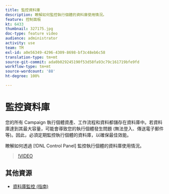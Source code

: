 ```yaml
---
title: 監控資料庫
description: 瞭解如何監控執行個體的資料庫使用情況。
feature: 控制面板
kt: 6433
thumbnail: 327175.jpg
doc-type: feature video
audience: administrator
activity: use
team: TM
exl-id: a0e56349-4296-4309-8698-bf3c48eb6c58
translation-type: tm+mt
source-git-commit: ada0b029245190f53d58fa93c79c161719bfe9fd
workflow-type: tm+mt
source-wordcount: '88'
ht-degree: 100%

---
```


# 監控資料庫

您的所有 Campaign 執行個體資產、工作流程和資料都儲存在資料庫中。若資料庫達到其最大容量，可能會導致您的執行個體發生問題 (無法登入、傳送電子郵件等)。因此，必須定期監控執行個體的資料庫，以確保最佳效能。

瞭解如何透過 [!DNL Control Panel] 監控執行個體的資料庫使用情況。

>[!VIDEO](https://video.tv.adobe.com/v/327175?quality=12)

## 其他資源

* [資料庫監控 (指南)](https://experienceleague.adobe.com/docs/control-panel/using/performance-monitoring/database-monitoring.html?lang=zh-Hant#performance-monitoring)
